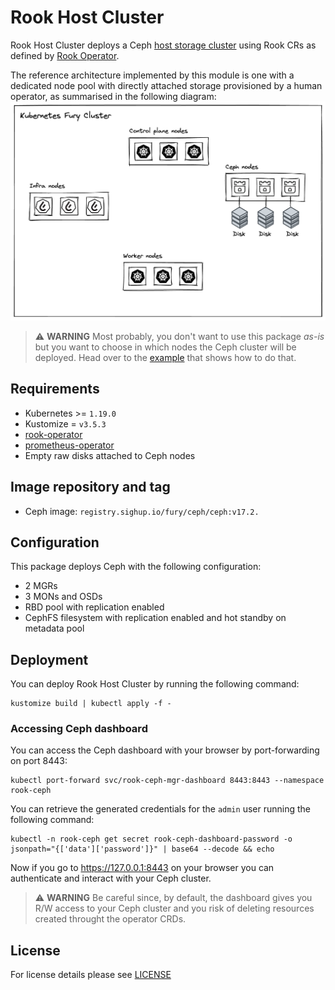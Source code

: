 # Rook Host Cluster

<!-- <KFD-DOCS> -->

Rook Host Cluster deploys a Ceph [host storage cluster](https://rook.io/docs/rook/v1.10/CRDs/Cluster/host-cluster/) using Rook CRs as defined by [Rook Operator](../rook-operator).

The reference architecture implemented by this module is one with a dedicated node pool with directly attached storage provisioned by a human operator, as summarised in the following diagram:
![Fury Storage Reference Architecture](../../docs/assets/reference-architecture.png)

> ⚠️ **WARNING**
> Most probably, you don't want to use this package *as-is* but you want to choose in which nodes the Ceph cluster will be deployed. Head over to the [example](../../examples/rook-hostcluster-nodeSelector/) that shows how to do that.

## Requirements

- Kubernetes >= `1.19.0`
- Kustomize = `v3.5.3`
- [rook-operator](../rook-operator)
- [prometheus-operator](https://github.com/sighupio/fury-kubernetes-monitoring/tree/main/katalog/prometheus-operator)
- Empty raw disks attached to Ceph nodes

## Image repository and tag

* Ceph image: `registry.sighup.io/fury/ceph/ceph:v17.2.`

## Configuration

This package deploys Ceph with the following configuration:

- 2 MGRs
- 3 MONs and OSDs
- RBD pool with replication enabled
- CephFS filesystem with replication enabled and hot standby on metadata pool

## Deployment

You can deploy Rook Host Cluster by running the following command:

```shell
kustomize build | kubectl apply -f -
```

### Accessing Ceph dashboard

You can access the Ceph dashboard with your browser by port-forwarding on port 8443:

```shell
kubectl port-forward svc/rook-ceph-mgr-dashboard 8443:8443 --namespace rook-ceph
```

You can retrieve the generated credentials for the `admin` user running the following command:

```shell
kubectl -n rook-ceph get secret rook-ceph-dashboard-password -o jsonpath="{['data']['password']}" | base64 --decode && echo
```

Now if you go to <https://127.0.0.1:8443> on your browser you can authenticate and interact with your Ceph cluster.

> ⚠️ **WARNING**
> Be careful since, by default, the dashboard gives you R/W access to your Ceph cluster and you risk of deleting resources created throught the operator CRDs.

<!-- </KFD-DOCS> -->

## License

For license details please see [LICENSE](../../LICENSE)
